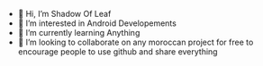 - 👋 Hi, I’m Shadow Of Leaf
- 👀 I’m interested in Android Developements
- 🌱 I’m currently learning Anything
- 💞️ I’m looking to collaborate on any moroccan project for free to encourage people to use github and share everything
